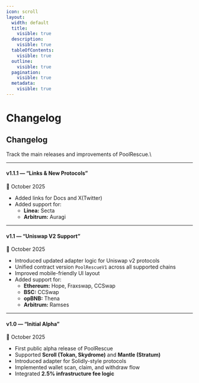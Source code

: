 ```yaml
---
icon: scroll
layout:
  width: default
  title:
    visible: true
  description:
    visible: true
  tableOfContents:
    visible: true
  outline:
    visible: true
  pagination:
    visible: true
  metadata:
    visible: true
---
```


# Changelog

## Changelog

Track the main releases and improvements of PoolRescue.\


***

#### **v1.1.1 — “Links & New Protocols”**

📅 October 2025

* Added links for Docs and X(Twitter)
* Added support for:
  * **Linea:** Secta
  * **Arbitrum:** Auragi

***

#### **v1.1 — “Uniswap V2 Support”**

📅 October 2025

* Introduced updated adapter logic for Uniswap v2 protocols
* Unified contract version `PoolRescueV1` across all supported chains
* Improved mobile-friendly UI layout
* Added support for:
  * **Ethereum:** Hope, Fraxswap, CCSwap
  * **BSC:** CCSwap
  * **opBNB:** Thena
  * **Arbitrum:** Ramses

***

#### **v1.0 — “Initial Alpha”**

📅 October 2025

* First public alpha release of PoolRescue
* Supported **Scroll (Tokan, Skydrome)** and **Mantle (Stratum)**
* Introduced adapter for Solidly-style protocols
* Implemented wallet scan, claim, and withdraw flow
* Integrated **2.5% infrastructure fee logic**
